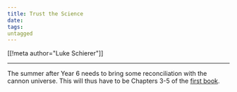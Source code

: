 ```yaml
---
title: Trust the Science
date: 
tags:
untagged
---
```

[[!meta author="Luke Schierer"]]

---

The summer after Year 6 needs to bring some reconciliation with the cannon
universe.  This will thus have to be Chapters 3-5 of the [first book][grfb1].

[grfb1]: https://www.goodreads.com/book/show/3.Harry_Potter_and_the_Sorcerer_s_Stone

